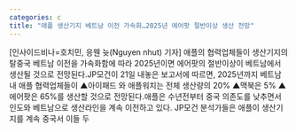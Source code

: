 ```yaml
---
categories: c
title: "애플 생산기지 베트남 이전 가속화…2025년 에어팟 절반이상 생산 전망"
---
```

[인사이드비나=호치민, 응웬 늇(Nguyen nhut) 기자] 애플의 협력업체들이 생산기지의 탈중국 베트남 이전을 가속화함에 따라 2025년이면 에어팟의 절반이상이 베트남에서 생산될 것으로 전망된다.JP모건이 21일 내놓은 보고서에 따르면, 2025년까지 베트남내 애플 협력업체들이 ▲아이패드 와 애플워치는 전체 생산량의 20% ▲맥북은 5% ▲에어팟은 65%를 생산할 것으로 전망된다.애플은 수년전부터 중국 의존도를 낮추면서 인도와 베트남으로 생산라인을 계속 이전하고 있다. JP모건 분석가들은 애플이 생산기지를 계속 중국서 이들 두
